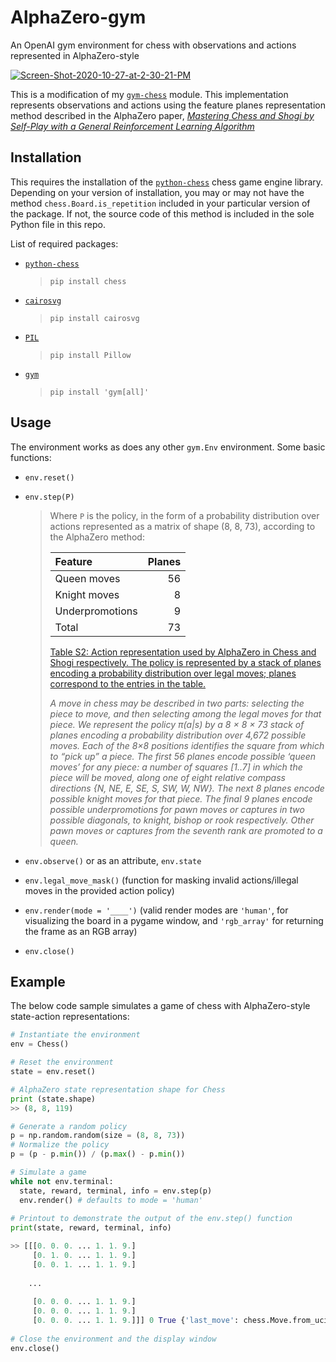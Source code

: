 # AlphaZero-gym

An OpenAI gym environment for chess with observations and actions represented in AlphaZero-style

<a href="https://imgbb.com/"><img src="https://i.ibb.co/Fw4fhzK/Screen-Shot-2020-10-27-at-2-30-21-PM.png" alt="Screen-Shot-2020-10-27-at-2-30-21-PM" border="0"></a>

This is a modification of my [`gym-chess`](https://github.com/Ryan-Rudes/gym-chess) module. This implementation represents observations and actions using the feature planes representation method described in the AlphaZero paper, [*Mastering Chess and Shogi by Self-Play with a General Reinforcement Learning Algorithm*](https://arxiv.org/pdf/1712.01815.pdf)

## Installation

This requires the installation of the [`python-chess`](https://github.com/niklasf/python-chess) chess game engine library. Depending on your version of installation, you may or may not have the method `chess.Board.is_repetition` included in your particular version of the package. If not, the source code of this method is included in the sole Python file in this repo.

List of required packages:
* [`python-chess`](https://github.com/niklasf/python-chess)
  > `pip install chess`
* [`cairosvg`](https://pypi.org/project/CairoSVG/)
  > `pip install cairosvg`
* [`PIL`](https://pypi.org/project/Pillow/)
  > `pip install Pillow`
* [`gym`](https://github.com/openai/gym)
  > `pip install 'gym[all]'`
  
## Usage

The environment works as does any other `gym.Env` environment. Some basic functions:
* `env.reset()`
* `env.step(P)`

  > Where `P` is the policy, in the form of a probability distribution over actions represented as a matrix of shape (8, 8, 73), according to the AlphaZero method:
  > 
  > | Feature         | Planes        |
  > | :-------------- | ------------: |
  > | Queen moves     | 56            |
  > | Knight moves    | 8             |
  > | Underpromotions | 9             |
  > | Total           | 73            |
  > 
  > [Table S2: Action representation used by AlphaZero in Chess and Shogi respectively. The policy is represented by a stack of planes encoding a probability distribution over legal moves; planes correspond to the entries in the table.](https://arxiv.org/pdf/1712.01815.pdf#page=14)
  >
  > *A move in chess may be described in two parts: selecting the piece to move, and then*
  > *selecting among the legal moves for that piece. We represent the policy π(a|s) by a 8 × 8 × 73*
  > *stack of planes encoding a probability distribution over 4,672 possible moves. Each of the 8×8*
  > *positions identifies the square from which to “pick up” a piece. The first 56 planes encode*
  > *possible ‘queen moves’ for any piece: a number of squares [1..7] in which the piece will be*
  > *moved, along one of eight relative compass directions {N, NE, E, SE, S, SW, W, NW}. The*
  > *next 8 planes encode possible knight moves for that piece. The final 9 planes encode possible*
  > *underpromotions for pawn moves or captures in two possible diagonals, to knight, bishop or*
  > *rook respectively. Other pawn moves or captures from the seventh rank are promoted to a queen.*
* `env.observe()` or as an attribute, `env.state`
* `env.legal_move_mask()` (function for masking invalid actions/illegal moves in the provided action policy)
* `env.render(mode = '____')` (valid render modes are `'human'`, for visualizing the board in a pygame window, and `'rgb_array'` for returning the frame as an RGB array)
* `env.close()`

## Example

The below code sample simulates a game of chess with AlphaZero-style state-action representations:
```python
# Instantiate the environment
env = Chess()

# Reset the environment
state = env.reset()

# AlphaZero state representation shape for Chess
print (state.shape)
>> (8, 8, 119)

# Generate a random policy
p = np.random.random(size = (8, 8, 73))
# Normalize the policy
p = (p - p.min()) / (p.max() - p.min())

# Simulate a game
while not env.terminal:
  state, reward, terminal, info = env.step(p)
  env.render() # defaults to mode = 'human'
  
# Printout to demonstrate the output of the env.step() function
print(state, reward, terminal, info)

>> [[[0. 0. 0. ... 1. 1. 9.]
     [0. 1. 0. ... 1. 1. 9.]
     [0. 0. 1. ... 1. 1. 9.]
  
    ...
  
     [0. 0. 0. ... 1. 1. 9.]
     [0. 0. 0. ... 1. 1. 9.]
     [0. 0. 0. ... 1. 1. 9.]]] 0 True {'last_move': chess.Move.from_uci('c4a4'), 'turn': False}
     
# Close the environment and the display window
env.close()
```
